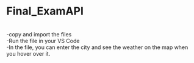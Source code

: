 # Final_ExamAPI
<br> -copy and import the files
<br> -Run the file in your VS Code
<br> -In the file, you can enter the city and see the weather on the map when you hover over it.
